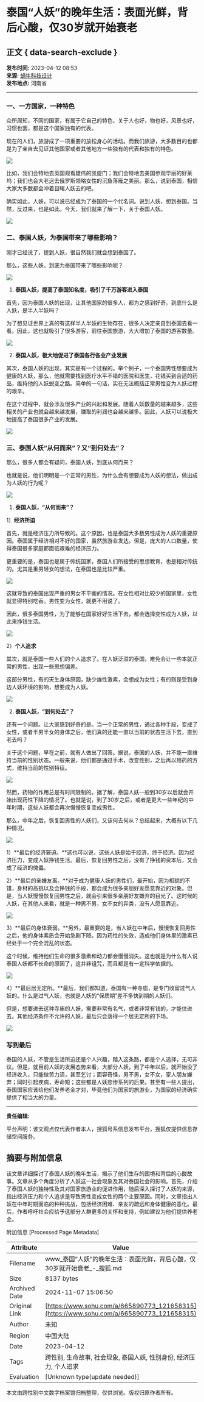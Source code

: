 # 泰国“人妖”的晚年生活：表面光鲜，背后心酸，仅30岁就开始衰老

## 正文 { data-search-exclude }


**发布时间:** 2023-04-12 08:53  
**来源:** [蝸牛科技设计](https://www.sohu.com/a/665890773_121658315?spm=smpc.content-abroad.content.1.17309919478856Rf8Tht)  
**发布地点:** 河南省

---

### 一、一方国家，一种特色

众所周知，不同的国家，有属于它自己的特色，关于人也好，物也好，风景也好，习惯也罢，都是这个国家独有的代表。

现在的人们，旅游成了一项重要的放松身心的活动。而我们旅游，大多数目的也都是为了亲自去见证其他国家或者其他地方一些独有的代表和独有的特色。

![](https://p9.itc.cn/images01/20230412/8019298c26c949d6954fa2e280a12979.jpeg)

比如，我们会特地去英国观看雄伟的凯旋门；我们会特地去美国参观华丽的好莱坞；我们也会大老远去俄罗斯领略女性的沉鱼落雁之美丽。那么，说到泰国，相信大家大多数都会冲着目睹人妖去的吧。

确实如此，人妖，可以说已经成为了泰国的一个代名词。说到人妖，想到泰国。当然，反过来，也是如此。今天，我们就来了解一下，关于泰国人妖。

![](https://p7.itc.cn/images01/20230412/1cca55c31df04e5eab7f8cb0631babfa.jpeg)

### 二、泰国人妖，为泰国带来了哪些影响？

刚才已经说了，提到人妖，很自然我们就会想到泰国了。

那么，这些人妖。到底为泰国带来了哪些影响呢？

![](https://p0.itc.cn/images01/20230412/c3ed74caa9cd40e6a4e278c7c794487a.jpeg)

1. **泰国人妖，提高了泰国知名度，吸引了千万游客进入泰国**

首先，因为泰国人妖的出现，让其他国家的很多人，都为之感到好奇。到底什么是人妖，是半人半妖吗？

为了想见证世界上真的有这样半人半妖的生物存在，很多人决定亲自到泰国去看一看。因此，这也就吸引了很多游客，前往泰国旅游，大大增加了泰国的游客数量。

![](https://p4.itc.cn/images01/20230412/b57a142ae6f04afa923fdf49fad6f3f4.jpeg)

2. **泰国人妖，极大地促进了泰国各行各业产业发展**

其次，泰国人妖的出现，其实是有一个过程的。举个例子，一个泰国男性想要成为健康的人妖，那么，他就需要找到医疗水平不错的医院和医生，花钱买到合适的药品，维持他的人妖蜕变之路。简单的一句话，实在无法概括正常男性变为人妖过程的艰辛。

在这个过程中，就会涉及很多产业的兴起和发展。随着人妖数量的越来越多，这些相关的产业也就会越来越发展，赚取的利润也会越来越多。因此，人妖可以说极大地提高了泰国很多产业的发展。

![](https://p7.itc.cn/images01/20230412/e92b9da11ae041eaa36b1ca909613789.jpeg)

### 三、泰国人妖“从何而来”？又“到何处去”？

那么，很多人都会有疑问，泰国人妖，到底从何而来？

也就是说，他们明明是一个正常的男性，为什么会有想要成为人妖的想法，做出成为人妖的行为呢？

![](https://p2.itc.cn/images01/20230412/cb00f96e84594cb09e16f390b67432a4.jpeg)

1. **泰国人妖，“从何而来”？**

1）**经济所迫**

首先，就是经济压力所导致的。这个原因，也是泰国大多数男性成为人妖的重要原因。泰国属于经济相对不好的国家，虽然旅游业发达。但是，庞大的人口数量，使得泰国很多家庭都面临艰难的经济压力。

更重要的是，泰国也是属于传统国家，泰国人们所接受的思想教育，也是相对传统的。尤其是重男轻女的想法，在泰国也是比较严重。

![](https://p2.itc.cn/images01/20230412/cd851028574747118ab31fcd0c6f283c.jpeg)

这就导致的泰国出现严重的男女不平衡的情况。在女性相对比较少的国家里，女性就显得特别吃香。男性变为女性，就更不用说了。

因此，很多泰国男性，为了能够在国家好好生活下去，都会选择变性成为人妖，以此来挣钱生活。

![](https://p5.itc.cn/images01/20230412/6102d9cb3eeb42c9b7da8cb610a207ac.jpeg)

2）**个人追求**

其次，就是泰国一些人们的个人追求了。在人妖泛滥的泰国，难免会让一些本就正常的男性，出现一些思想偏差。

这部分男性，有的天生身体原因，缺少雄性激素，会想成为女性；有的则是受到身边人妖环境的影响，想要成为人妖。

![](https://p1.itc.cn/images01/20230412/edebda2c50804d92ab018d3344e77058.jpeg)

2. **泰国人妖，“到何处去”？**

还有一个问题。让大家感到好奇的是。当一个正常的男性，通过各种手段，变成了女性，或者半男半女的身体之后，他们真的还能一直以当前的状态生活下去，直到老去吗？

关于这个问题，早在之前，就有人做出了回答。据说，泰国的人妖，并不能一直维持当前的性别状态。一般来说，他们都是通过手术，改变性别，之后再以用药的方式，维持当前的性别特征。

![](https://p5.itc.cn/images01/20230412/d1e700db6cfc48e98a0d0ce7740b5a3f.jpeg)

然而，药物的作用总是有时间限制的。据了解，泰国人妖一般到30岁以后就会开始出现药性下降的情况了。也就是说，到了30岁之后，或者是更大一些年纪的中年时期，这些人妖都会再次慢慢恢复变成男性。

那么，中年之后，恢复回男性的人妖们，又该何去何从？总结起来，大概有以下几种情况。

![](https://p0.itc.cn/images01/20230412/faacc4612aea4b0cb15453d433aa06fb.jpeg)

1）**最后的经济窘迫。**这也可以说，这些人妖是始于经济，终于经济。因为经济压力，变成人妖挣钱生活。最后，恢复回男性之后，没有了挣钱的资本后，又会成了经济的傀儡。

2）**最后的亲嫌友离。**对于成为健康人妖的男性们，最开始，因为相貌的不错，身材的高挑以及会挣钱的手段，都会成为很多亲朋好友愿意靠近的对象。但是，当人妖慢慢恢复回男性之后，就会引来很多亲朋好友嫌弃的目光了。这时候的人妖，在其他人来看，就是一种男不男，女不女的异类，没有人愿意靠近。

![](https://p7.itc.cn/images01/20230412/32124e4afe414c5fbfd83ae370feafe6.jpeg)

3）**最后的身体衰弱。**另外，最重要的是，当人妖在中年后，慢慢恢复回男性之后，他的身体素质会开始急剧下降。因为药性的失效，造成他们身体里的激素已经处于一个完全混乱的状态。

这个时候，维持他们生命的很多激素和动力都会慢慢消失。这也就是为什么有人说泰国人妖都不长命的原因了，这并非诅咒，而且都是有一定科学依据的。

![](https://p6.itc.cn/images01/20230412/05d27c9759a643619878753bd5e80ce2.jpeg)

4）**最后居无定所。**最后，我们都知道，泰国有一种寺庙，是专门收留过气人妖的。什么是过气人妖，也就是人妖的“保质期”差不多快到期的人妖们。

但是，想要进去这种寺庙的人妖，需要非常有名气，或者非常有钱的，才能住进去。其他经济条件不允许的人妖，最后只会落得一个居无定所的下场。

![](https://p9.itc.cn/images01/20230412/428df2a758884d0d828546e325a865a2.jpeg)

### 写到最后

泰国的人妖，不管是生活所迫还是个人兴趣，踏入这条路，都是个人选择，无可非议。但是，就目前人妖的发展态势来看，大部分人妖，到了中年以后，就开始没了经济收入，只能做苦力活，甚至乞讨；面容奇怪，男不男，女不女，家人朋友嫌弃；同时引起疾病，寿命短；这些都是人妖悲惨系列的后果。甚至有一些人提出，泰国国家应该给他们发养老金才对，毕竟他们为国家的旅游业，为国家的经济确实提供了相当大的力量。

---

**责任编辑:**  

平台声明：该文观点仅代表作者本人，搜狐号系信息发布平台，搜狐仅提供信息存储空间服务。

## 摘要与附加信息

<!-- tcd_abstract -->
该文章详细探讨了泰国人妖的晚年生活，揭示了他们生存的困境和背后的心酸故事。文章从多个角度分析了人妖这一社会现象及其对泰国社会的影响。首先，介绍了泰国人妖的独特性及其对国家旅游业的促进作用，随后深入探讨了人妖的来源，指出经济压力和个人追求是导致男性变成女性的两个主要原因。同时，文章指出人妖在中年时期面临的种种挑战，包括经济困难、亲友的疏远和身体健康的恶化。最后，作者呼吁社会应给予这部分人群更多的关怀和支持，例如建议为他们提供养老金。
<!-- tcd_abstract_end -->

附加信息 [Processed Page Metadata]

| Attribute       | Value                                  |
|-----------------|----------------------------------------|
| Filename        | www_泰国“人妖”的晚年生活：表面光鲜，背后心酸，仅30岁就开始衰老_-_搜狐.md                             |
| Size            | 8137 bytes                           |
| Archived Date   | 2024-11-07 15:06:50                             |
| Original Link   | [https://www.sohu.com/a/665890773_121658315](https://www.sohu.com/a/665890773_121658315)                       |
| Author          | 未知                               |
| Region          | 中国大陆                               |
| Date            | 2023-04-12                                 |
| Tags            | 跨性别, 生命故事, 社会现象, 泰国人妖, 性别身份, 经济压力, 个人追求                                 |
| Evaluation            | [Unknown type(update needed)]                                 |
<!-- tcd_table_end -->

本文由跨性别中文数字档案馆归档整理，仅供浏览。版权归原作者所有。
